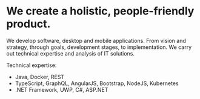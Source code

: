 # We create a holistic, people-friendly product. 
We develop software, desktop and mobile applications. From vision and strategy, through goals, development stages, to implementation. We carry out technical expertise and analysis of IT solutions.

Technical expertise:
- Java, Docker, REST
- TypeScript, GraphQL, AngularJS, Bootstrap, NodeJS, Kubernetes
- .NET Framework, UWP, C#, ASP.NET
